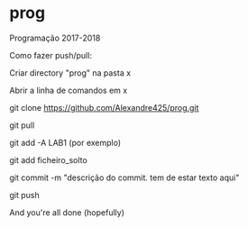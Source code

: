 # prog
Programação 2017-2018 

Como fazer push/pull:

  Criar directory "prog" na pasta x

  Abrir a linha de comandos em x

  git clone https://github.com/Alexandre425/prog.git

  git pull

  git add -A LAB1 (por exemplo)

  git add ficheiro_solto

  git commit -m "descrição do commit. tem de estar texto aqui"

  git push
  
  
  
And you're all done (hopefully)

